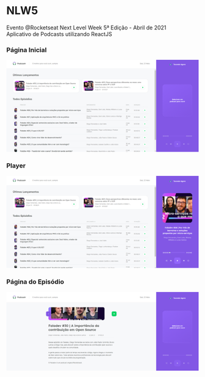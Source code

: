 # NLW5
Evento @Rocketseat Next Level Week 5ª Edição - Abril de 2021 <br>
Aplicativo de Podcasts utilizando ReactJS

<h3>Página Inicial</h3>
<img src="/src/screens/Home.png">

<h3>Player</h3>
<img src="/src/screens/Player.png">

<h3>Página do Episódio</h3>
<img src="/src/screens/EpisodePage.png">
